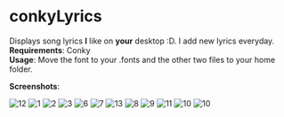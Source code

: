 # conkyLyrics
Displays song lyrics **I** like on **your** desktop :D. I add new lyrics everyday.   
**Requirements**: Conky  
**Usage**: Move the font to your .fonts and the other two files to your home folder.  
  
**Screenshots**:  
  
![12](https://user-images.githubusercontent.com/69459954/169902480-6558d02f-1714-43ff-ab70-67abc66518f4.png)
![1](https://user-images.githubusercontent.com/69459954/169827634-a62c9bc2-8968-43f0-ba44-e7e365acbd11.png)
![2](https://user-images.githubusercontent.com/69459954/169827668-60bd539a-473f-4f4d-ba05-a6b49955068c.png)
![3](https://user-images.githubusercontent.com/69459954/169827682-793cf874-d149-4d5b-bd23-f068659adb42.png)
![6](https://user-images.githubusercontent.com/69459954/169827703-9ff3fe5b-b1e9-440c-91c8-24cfcff0e277.png)
![7](https://user-images.githubusercontent.com/69459954/169827735-c3cea7d8-b498-455d-9a45-6529463c48e4.png)
![13](https://user-images.githubusercontent.com/69459954/169903213-6f92770d-b68a-4d94-a0e8-ca6355800008.png)
![8](https://user-images.githubusercontent.com/69459954/169827770-716f9acd-c953-4f96-a2f9-9689fe4421a1.png)
![9](https://user-images.githubusercontent.com/69459954/169827788-49ac6aaf-6c92-429e-a244-a4b2894a7ee6.png)
![11](https://user-images.githubusercontent.com/69459954/169828786-66355d7a-420e-4ae4-9a82-46241514dbbc.png)
![10](https://user-images.githubusercontent.com/69459954/169828511-d40f72d9-2882-402c-9d9e-4b32837244df.png)
![10](https://user-images.githubusercontent.com/69459954/169881204-997af764-5a65-4c13-8653-0eef8c4c3560.png)

